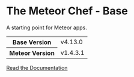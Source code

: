 # The Meteor Chef - Base
A starting point for Meteor apps.

<table>
  <tbody>
    <tr>
      <th>Base Version</th>
      <td>v4.13.0</td>
    </tr>
    <tr>
      <th>Meteor Version</th>
      <td>v1.4.3.1</td>
    </tr>
  </tbody>
</table>

[Read the Documentation](http://themeteorchef.com/base)
